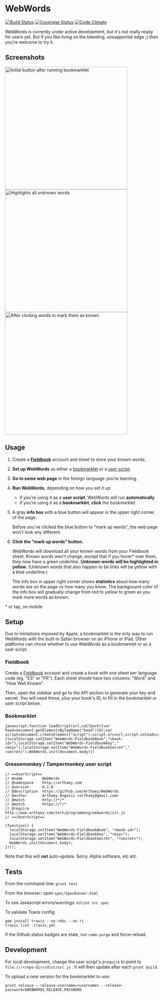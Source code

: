# WebWords

[![Build Status](https://travis-ci.org/Arthaey/WebWords.svg?branch=master)](https://travis-ci.org/Arthaey/WebWords)
[![Coverage Status](https://coveralls.io/repos/github/Arthaey/WebWords/badge.svg?branch=master)](https://coveralls.io/github/Arthaey/WebWords?branch=master)
[![Code Climate](https://codeclimate.com/github/Arthaey/WebWords.png)](https://codeclimate.com/github/Arthaey/WebWords)

WebWords is currently under active development, but it's not really ready for users yet.
But if you like living on the bleeding, unsupported edge ;) then you're welcome to try it.


## Screenshots

<div>
  <img alt="Initial button after running bookmarklet"
       src="../assets/screenshots/MarkUpWords.jpg?raw=true"
       height="400" style="margin-right: 20px;" />
  <img alt="Highlights all unknown words"
       src="../assets/screenshots/LoadedWords.jpg?raw=true"
       height="400" style="margin-right: 20px;" />
  <img alt="After clicking words to mark them as known"
       src="../assets/screenshots/MarkedAsKnown.jpg?raw=true"
       height="400" />
</div>


## Usage

1. Create a **[Fieldbook](#fieldbook)** account and sheet to store your known words.

1. **Set up WebWords** as either a [bookmarklet](#bookmarklet) or a [user script](#userscript).

1. **Go to some web page** in the foreign language you're learning.

1. **Run WebWords**, depending on how you set it up:
     - if you're using it as a **user script**, WebWords will run **automatically**
     - if you're using it as a **bookmarklet**, **click** the bookmarklet

1. A gray **info box** with a blue button will appear in the upper right corner of the page.
   
   Before you've clicked the blue button to "mark up words", the web page won't look any different.

1. **Click the "mark up words" button**.

   WebWords will download all your known words from your Fieldbook sheet.
   Known words won't change, except that if you hover\* over them, they now have a green underline.
   **Unknown words will be highlighted in yellow**. (Unknown words that also happen to be links will
   be yellow with a blue underline.)
   
   The info box in upper right corner shows **statistics** about how many words are on the page vs
   how many you know. The background color of the info box will gradually change from red to yellow
   to green as you mark more words as known.

\* or tap, on mobile


## Setup

Due to limitations imposed by Apple, a bookmarklet is the only way to run WebWords with
the built-in Safari browser on an iPhone or iPad. Other platforms can chose whether to
use WebWords as a bookmarklet or as a user script.


### Fieldbook

Create a [Fieldbook](https://fieldbook.com) account and create a book with one sheet
per language code (eg, "ES" or "FR"). Each sheet should have two columns:
"Word" and "How Well Known".

Then, open the sidebar and go to the API section to generate your key and secret.
You will need these, plus your book's ID, to fill in the bookmarklet or user script below.


### Bookmarklet

```
javascript:function loadScript(url,callback){var head=document.getElementsByTagName("head")[0];var script=document.createElement("script");script.src=url;script.onload=callback;head.appendChild(script)};loadScript("https://www.arthaey.com/tech/programming/webwords/src.js",function(){localStorage.setItem("WebWords-FieldbookBook","<book-id>");localStorage.setItem("WebWords-FieldbookKey","<key>");localStorage.setItem("WebWords-FieldbookSecret","<secret>");WebWords.init(document.body)})
```


<a name="userscript"></a>
### Greasemonkey / Tampermonkey user script

```
// ==UserScript==
// @name         WebWords
// @namespace    http://arthaey.com
// @version      0.1.0
// @description  https://github.com/Arthaey/WebWords
// @author       Arthaey Angosii <arthaey@gmail.com>
// @match        http://*/*
// @match        https://*/*
// @require      http://www.arthaey.com/tech/programming/webwords/src.js
// ==/UserScript==

(function() {
  localStorage.setItem("WebWords-FieldbookBook", "<book-id>");
  localStorage.setItem("WebWords-FieldbookKey", "<key>");
  localStorage.setItem("WebWords-FieldbookSecret", "<secret>");
  WebWords.init(document.body);
})();
```

Note that this will <strong>not</strong> auto-update. Sorry. Alpha software, etc etc.


## Tests

From the command-line: `grunt test`

From the browser: open `spec/SpecRunner.html`

To see Javascript errors/warnings: `eslint src spec`

To validate Travis config:

```
gem install travis --no-rdoc --no-ri
travis list .travis.yml
```

If the Github status badges are stale, run `camo-purge` and force-reload.


## Development

For local development, change the user script's `@require` to point to
`file:///<repo-dir>/dist/src.js` . It will then update after each `grunt build`.

To upload a new version for the bookmarklet to use:

`grunt release --release-username=<username> --release-password=$WEBWORDS_RELEASE_PASSWORD`
